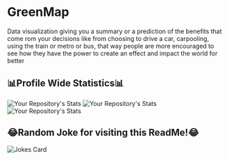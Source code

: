 # GreenMap
Data visualization giving you a summary or a prediction of the benefits that come rom your decisions like from choosing to drive a car, carpooling, using the train or metro or bus, that way people are more encouraged to see how they have the power to create an effect and impact the world for better 


## 📊Profile Wide Statistics📊

![Your Repository's Stats](https://github-readme-stats.vercel.app/api?username=ethanw2457&show_icons=true)
![Your Repository's Stats](https://github-readme-stats.vercel.app/api?username=runsey&show_icons=true)
![Your Repository's Stats](https://github-readme-stats.vercel.app/api?username=shamuyhank&show_icons=true)



## 😂Random Joke for visiting this ReadMe!😂
![Jokes Card](https://readme-jokes.vercel.app/api)
